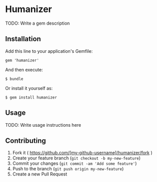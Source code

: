 # Humanizer

TODO: Write a gem description

## Installation

Add this line to your application's Gemfile:

    gem 'humanizer'

And then execute:

    $ bundle

Or install it yourself as:

    $ gem install humanizer

## Usage

TODO: Write usage instructions here

## Contributing

1. Fork it ( https://github.com/[my-github-username]/humanizer/fork )
2. Create your feature branch (`git checkout -b my-new-feature`)
3. Commit your changes (`git commit -am 'Add some feature'`)
4. Push to the branch (`git push origin my-new-feature`)
5. Create a new Pull Request
